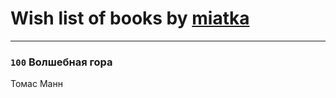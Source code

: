 # Wish list of books by [miatka](http://vk.com/id35140437)
---

### `100` Волшебная гора
Томас Манн

